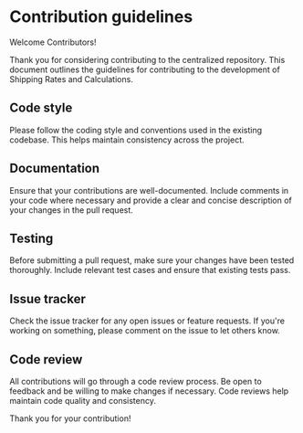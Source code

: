 # Contribution guidelines

Welcome Contributors!

Thank you for considering contributing to the centralized repository. This document outlines the guidelines for contributing to the development of Shipping Rates and Calculations.

## Code style

Please follow the coding style and conventions used in the existing codebase. This helps maintain consistency across the project.

## Documentation

Ensure that your contributions are well-documented. Include comments in your code where necessary and provide a clear and concise description of your changes in the pull request.

## Testing

Before submitting a pull request, make sure your changes have been tested thoroughly. Include relevant test cases and ensure that existing tests pass.

## Issue tracker

Check the issue tracker for any open issues or feature requests. If you're working on something, please comment on the issue to let others know.

## Code review

All contributions will go through a code review process. Be open to feedback and be willing to make changes if necessary. Code reviews help maintain code quality and consistency.


Thank you for your contribution!
